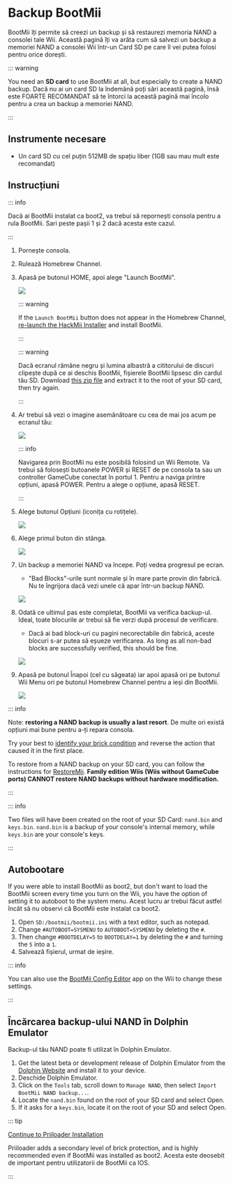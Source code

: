 # Backup BootMii

BootMii îți permite să creezi un backup și să restaurezi memoria NAND a consolei tale Wii.
Această pagină îți va arăta cum să salvezi un backup a memoriei NAND a consolei Wii într-un Card SD pe care îl vei putea folosi pentru orice dorești.

::: warning

You need an **SD card** to use BootMii at all, but especially to create a NAND backup. Dacă nu ai un card SD la îndemână poți sări această pagină, însă este FOARTE RECOMANDAT să te întorci la această pagină mai încolo pentru a crea un backup a memoriei NAND.

:::

## Instrumente necesare

- Un card SD cu cel puțin 512MB de spațiu liber (1GB sau mau mult este recomandat)

## Instrucțiuni

::: info

Dacă ai BootMii instalat ca boot2, va trebui să repornești consola pentru a rula BootMii. Sari peste pașii 1 și 2 dacă acesta este cazul.

:::

1. Pornește consola.

2. Rulează Homebrew Channel.

3. Apasă pe butonul HOME, apoi alege "Launch BootMii".

   ![](/images/bootmii/BootMii_HBC.png)

   ::: warning

   If the `Launch BootMii` button does not appear in the Homebrew Channel, [re-launch the HackMii Installer](hackmii) and install BootMii.

   :::

   ::: warning

   Dacă ecranul rămâne negru și lumina albastră a cititorului de discuri clipește după ce ai deschis BootMii, fișierele BootMii lipsesc din cardul tău SD. Download [this zip file](/assets/files/bootmii_sd_files.zip) and extract it to the root of your SD card, then try again.

   :::

4. Ar trebui să vezi o imagine asemănătoare cu cea de mai jos acum pe ecranul tău:

   ![](/images/bootmii/BootMii_Main.png)

   ::: info

   Navigarea prin BootMii nu este posibilă folosind un Wii Remote.
   Va trebui să folosești butoanele POWER și RESET de pe consola ta sau un controller GameCube conectat în portul 1.
   Pentru a naviga printre opțiuni, apasă POWER. Pentru a alege o opțiune, apasă RESET.

   :::

5. Alege butonul Opțiuni (iconița cu rotițele).

   ![](/images/bootmii/BootMii_Gears.png)

6. Alege primul buton din stânga.

   ![](/images/bootmii/BootMii_Backup.png)

7. Un backup a memoriei NAND va începe. Poți vedea progresul pe ecran.

   - "Bad Blocks"-urile sunt normale și în mare parte provin din fabrică. Nu te îngrijora dacă vezi unele că apar într-un backup NAND.

   ![](/images/bootmii/BootMii_NAND_Backup.png)

8. Odată ce ultimul pas este completat, BootMii va verifica backup-ul. Ideal, toate blocurile ar trebui să fie verzi după procesul de verificare.

   - Dacă ai bad block-uri cu pagini necorectabile din fabrică, aceste blocuri s-ar putea să eșueze verificarea. As long as all non-bad blocks are successfully verified, this should be fine.

   ![](/images/bootmii/BootMii_NAND_Backup_Verify.png)

9. Apasă pe butonul Înapoi (cel cu săgeata) iar apoi apasă ori pe butonul Wii Menu ori pe butonul Homebrew Channel pentru a ieși din BootMii.

   ![](/images/bootmii/BootMii_Return.png)

::: info

Note: **restoring a NAND backup is usually a last resort**. De multe ori există opțiuni mai bune pentru a-ți repara consola.

Try your best to [identify your brick condition](bricks) and reverse the action that caused it in the first place.

To restore from a NAND backup on your SD card, you can follow the instructions for [RestoreMii](bootmiirecover).
**Family edition Wiis (Wiis without GameCube ports) CANNOT restore NAND backups without hardware modification.**

:::

::: info

Two files will have been created on the root of your SD Card: `nand.bin` and `keys.bin`. `nand.bin` is a backup of your console's internal memory, while `keys.bin` are your console's keys.

:::

## Autobootare

If you were able to install BootMii as boot2, but don't want to load the BootMii screen every time you turn on the Wii, you have the option of setting it to autoboot to the system menu. Acest lucru ar trebui făcut astfel încât să nu observi că BootMii este instalat ca boot2.

1. Open `SD:/bootmii/bootmii.ini` with a text editor, such as notepad.
2. Change `#AUTOBOOT=SYSMENU` to `AUTOBOOT=SYSMENU` by deleting the `#`.
3. Then change `#BOOTDELAY=5` to `BOOTDELAY=1` by deleting the `#` and turning the `5` into a `1`.
4. Salvează fișierul, urmat de ieșire.

::: info

You can also use the [BootMii Config Editor](https://oscwii.org/library/app/BootMiiConfigurationEditor) app on the Wii to change these settings.

:::

## Încărcarea backup-ului NAND în Dolphin Emulator

Backup-ul tău NAND poate fi utilizat în Dolphin Emulator.

1. Get the latest beta or development release of Dolphin Emulator from the [Dolphin Website](https://dolphin-emu.org/) and install it to your device.
2. Deschide Dolphin Emulator.
3. Click on the `Tools` tab, scroll down to `Manage NAND`, then select `Import BootMii NAND backup...`.
4. Locate the `nand.bin` found on the root of your SD card and select Open.
5. If it asks for a `keys.bin`, locate it on the root of your SD and select Open.

::: tip

[Continue to Priiloader Installation](priiloader)

Priiloader adds a secondary level of brick protection, and is highly recommended even if BootMii was installed as boot2. Acesta este deosebit de important pentru utilizatorii de BootMii ca IOS.

:::
